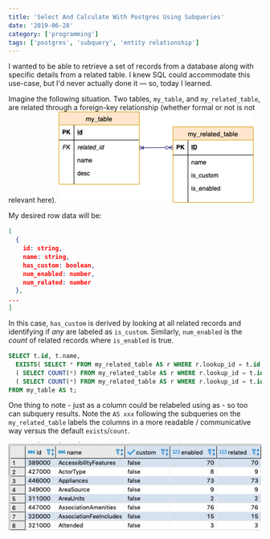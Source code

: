```yaml
---
title: 'Select And Calculate With Postgres Using Subqueries'
date: '2019-06-28'
category: ['programming']
tags: ['postgres', 'subquery', 'entity relationship']
---
```


I wanted to be able to retrieve a set of records from a database along with specific details from a related table. I knew SQL could accommodate this use-case, but I'd never actually done it — so, today I learned.

Imagine the following situation. Two tables, `my_table`, and `my_related_table`, are related through a foreign-key relationship (whether formal or not is not relevant here).
![](./erd-my-table.png)

My desired row data will be:

```json
[
  {
    id: string,
    name: string,
    has_custom: boolean,
    num_enabled: number,
    num_related: number
  },
...
]
```

In this case, `has_custom` is derived by looking at all related records and identifying if _any_ are labeled as `is_custom`. Similarly, `num_enabled` is the _count_ of related records where `is_enabled` is true.

```SQL
SELECT t.id, t.name,
  EXISTS( SELECT * FROM my_related_table AS r WHERE r.lookup_id = t.id AND is_custom = TRUE) AS has_custom,
  ( SELECT COUNT(*) FROM my_related_table AS r WHERE r.lookup_id = t.id AND r.is_enabled = TRUE) AS num_enabled,
  ( SELECT COUNT(*) FROM my_related_table AS r WHERE r.lookup_id = t.id) AS num_related
FROM my_table AS t;
```

One thing to note - just as a column could be relabeled using as - so too can subquery results. Note the `AS xxx` following the subqueries on the `my_related_table` labels the columns in a more readable / communicative way versus the default `exists`/`count`.

![](./psql-query-return.png)
